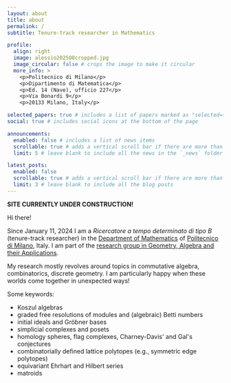 ```yaml
---
layout: about
title: about
permalink: /
subtitle: Tenure-track researcher in Mathematics

profile:
  align: right
  image: alessio202508cropped.jpg
  image_circular: false # crops the image to make it circular
  more_info: >
    <p>Politecnico di Milano</p>
    <p>Dipartimento di Matematica</p>
    <p>Ed. 14 (Nave), ufficio 227</p>
    <p>Via Bonardi 9</p>
    <p>20133 Milano, Italy</p>

selected_papers: true # includes a list of papers marked as "selected={true}"
social: true # includes social icons at the bottom of the page

announcements:
  enabled: false # includes a list of news items
  scrollable: true # adds a vertical scroll bar if there are more than 3 news items
  limit: 5 # leave blank to include all the news in the `_news` folder

latest_posts:
  enabled: false
  scrollable: true # adds a vertical scroll bar if there are more than 3 new posts items
  limit: 3 # leave blank to include all the blog posts
---
```


**SITE CURRENTLY UNDER CONSTRUCTION!**

Hi there! 

Since January 11, 2024 I am a *Ricercatore a tempo determinato di tipo B* (tenure-track researcher) in the [Department of Mathematics](https://www.mate.polimi.it/) of [Politecnico di Milano](https://www.polimi.it/), Italy. I am part of the [research group in Geometry, Algebra and their Applications](https://www.geometry-algebra.polimi.it/).

My research mostly revolves around topics in commutative algebra, combinatorics, discrete geometry. I am particularly happy when these worlds come together in unexpected ways!

Some keywords:
* Koszul algebras
* graded free resolutions of modules and (algebraic) Betti numbers
* initial ideals and Gröbner bases
* simplicial complexes and posets
* homology spheres, flag complexes, Charney-Davis' and Gal's conjectures
* combinatorially defined lattice polytopes (e.g., symmetric edge polytopes)
* equivariant Ehrhart and Hilbert series
* matroids
